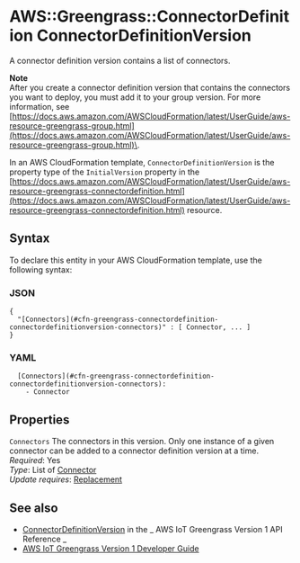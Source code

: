 # AWS::Greengrass::ConnectorDefinition ConnectorDefinitionVersion<a name="aws-properties-greengrass-connectordefinition-connectordefinitionversion"></a>

<a name="aws-properties-greengrass-connectordefinition-connectordefinitionversion-description"></a>A connector definition version contains a list of connectors\.

**Note**  
After you create a connector definition version that contains the connectors you want to deploy, you must add it to your group version\. For more information, see [https://docs.aws.amazon.com/AWSCloudFormation/latest/UserGuide/aws-resource-greengrass-group.html](https://docs.aws.amazon.com/AWSCloudFormation/latest/UserGuide/aws-resource-greengrass-group.html)\.

<a name="aws-properties-greengrass-connectordefinition-connectordefinitionversion-inheritance"></a> In an AWS CloudFormation template, `ConnectorDefinitionVersion` is the property type of the `InitialVersion` property in the [https://docs.aws.amazon.com/AWSCloudFormation/latest/UserGuide/aws-resource-greengrass-connectordefinition.html](https://docs.aws.amazon.com/AWSCloudFormation/latest/UserGuide/aws-resource-greengrass-connectordefinition.html) resource\.

## Syntax<a name="aws-properties-greengrass-connectordefinition-connectordefinitionversion-syntax"></a>

To declare this entity in your AWS CloudFormation template, use the following syntax:

### JSON<a name="aws-properties-greengrass-connectordefinition-connectordefinitionversion-syntax.json"></a>

```
{
  "[Connectors](#cfn-greengrass-connectordefinition-connectordefinitionversion-connectors)" : [ Connector, ... ]
}
```

### YAML<a name="aws-properties-greengrass-connectordefinition-connectordefinitionversion-syntax.yaml"></a>

```
  [Connectors](#cfn-greengrass-connectordefinition-connectordefinitionversion-connectors):
    - Connector
```

## Properties<a name="aws-properties-greengrass-connectordefinition-connectordefinitionversion-properties"></a>

`Connectors` <a name="cfn-greengrass-connectordefinition-connectordefinitionversion-connectors"></a>
The connectors in this version\. Only one instance of a given connector can be added to a connector definition version at a time\.  
_Required_: Yes  
_Type_: List of [Connector](aws-properties-greengrass-connectordefinition-connector.md)  
_Update requires_: [Replacement](https://docs.aws.amazon.com/AWSCloudFormation/latest/UserGuide/using-cfn-updating-stacks-update-behaviors.html#update-replacement)

## See also<a name="aws-properties-greengrass-connectordefinition-connectordefinitionversion--seealso"></a>

- [ConnectorDefinitionVersion](https://docs.aws.amazon.com/greengrass/latest/apireference/definitions-connectordefinitionversion.html) in the _ AWS IoT Greengrass Version 1 API Reference _
- [AWS IoT Greengrass Version 1 Developer Guide](https://docs.aws.amazon.com/greengrass/latest/developerguide/)
